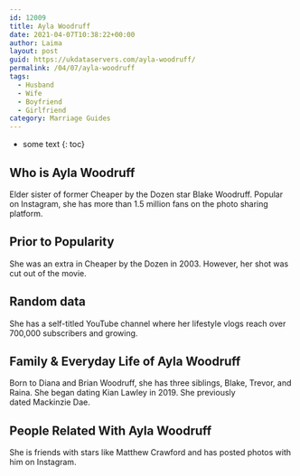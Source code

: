 ```yaml
---
id: 12009
title: Ayla Woodruff
date: 2021-04-07T10:38:22+00:00
author: Laima
layout: post
guid: https://ukdataservers.com/ayla-woodruff/
permalink: /04/07/ayla-woodruff
tags:
  - Husband
  - Wife
  - Boyfriend
  - Girlfriend
category: Marriage Guides
---
```


* some text
{: toc}


## Who is Ayla Woodruff
                  
                  
                  
Elder sister of former Cheaper by the Dozen star Blake Woodruff. Popular on Instagram, she has more than 1.5 million fans on the photo sharing platform. 
                  
              
            
              
            
                
                
                
## Prior to Popularity
                  
                  
                  
She was an extra in Cheaper by the Dozen in 2003. However, her shot was cut out of the movie. 
                  
              
            
              
            
                
                
                
## Random data
                  
                  
                  
She has a self-titled YouTube channel where her lifestyle vlogs reach over 700,000 subscribers and growing.
                  
              
            
              
            
                
                
                
## Family & Everyday Life of Ayla Woodruff
                  
                  
                  
Born to Diana and Brian Woodruff, she has three siblings, Blake, Trevor, and Raina. She began dating Kian Lawley in 2019. She previously dated Mackinzie Dae.
                  
              
            
              
            
                
                
                
## People Related With Ayla Woodruff
                  
                  
                  
She is friends with stars like Matthew Crawford and has posted photos with him on Instagram.
                  
              
            
              
            
                
              
            
              
              
            
            
              
            
          
          
          